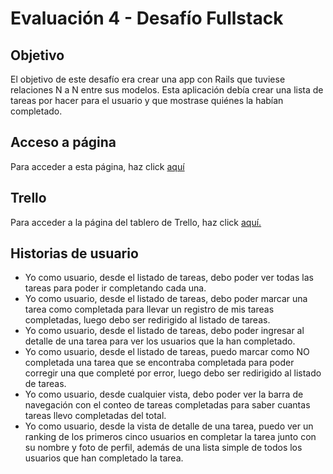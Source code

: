 # Evaluación 4 - Desafío Fullstack

## Objetivo

El objetivo de este desafío era crear una app con Rails que tuviese relaciones N a N entre sus modelos. Esta aplicación debía crear una lista de tareas por hacer para el usuario y que mostrase quiénes la habían completado.

## Acceso a página

Para acceder a esta página, haz click [aquí]()

## Trello

Para acceder a la página del tablero de Trello, haz click [aquí.](https://trello.com/b/jCUaOIxE/evaluaci%C3%B3n-3-relaciones-n-a-n)

## Historias de usuario

* Yo como usuario, desde el listado de tareas, debo poder ver todas las tareas para poder ir completando cada una.
* Yo como usuario, desde el listado de tareas, debo poder marcar una tarea como completada para llevar un registro de mis tareas completadas, luego debo ser redirigido al listado de tareas.
* Yo como usuario, desde el listado de tareas, debo poder ingresar al detalle de una tarea para ver los usuarios que la han completado.
* Yo como usuario, desde el listado de tareas, puedo marcar como NO completada una tarea que se encontraba completada para poder corregir una que completé por error, luego debo ser redirigido al listado de tareas.
* Yo como usuario, desde cualquier vista, debo poder ver la barra de navegación con el conteo de tareas completadas para saber cuantas tareas llevo completadas del total.
* Yo como usuario, desde la vista de detalle de una tarea, puedo ver un ranking de los primeros cinco usuarios en completar la tarea junto con su nombre y foto de perfil, además de una lista simple de todos los usuarios que han completado la tarea.